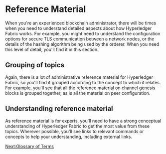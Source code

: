 # Reference Material

When you're an experienced blockchain administrator, there will be times when you need to understand detailed aspects about how Hyperledger Fabric works. For example, you might need to understand the configuration options for secure TLS communication between a network nodes, or the details of the hashing algorithm being used by the orderer.  When you need this level of detail, you'll find it in this section.

## Grouping of topics

Again, there is a lot of administrative reference material for Hyperledger Fabric, so you'll find it grouped according to the concept to which it relates. For example, you'll see that all the reference material on channel genesis blocks is grouped together, as is all the material on peer configuration.

## Understanding reference material

As reference material is for experts, you'll need to have a strong conceptual understanding of Hyperledger Fabric to get the most value from these topics. Wherever possible, you'll see links to relevant commands or concepts to help your understanding, including external links. 

[Next:Glossary of Terms](./GlossaryOfTerms.md)

